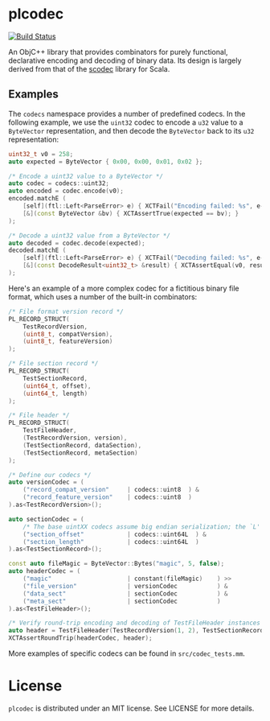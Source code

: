 # plcodec

[![Build Status](https://travis-ci.org/plausiblelabs/plcodec.png?branch=master)](https://travis-ci.org/plausiblelabs/plcodec)

An ObjC++ library that provides combinators for purely functional, declarative encoding and decoding of binary data.  Its design is largely derived from that of the [scodec](https://github.com/scodec/scodec) library for Scala.

## Examples

The `codecs` namespace provides a number of predefined codecs.  In the following example, we use the `uint32` codec to encode a `u32` value to a `ByteVector` representation, and then decode the `ByteVector` back to its `u32` representation:

```cpp
uint32_t v0 = 258;
auto expected = ByteVector { 0x00, 0x00, 0x01, 0x02 };

/* Encode a uint32 value to a ByteVector */
auto codec = codecs::uint32;
auto encoded = codec.encode(v0);
encoded.matchE (
    [self](ftl::Left<ParseError> e) { XCTFail("Encoding failed: %s", e->message().c_str()); },
    [&](const ByteVector &bv) { XCTAssertTrue(expected == bv); }
);

/* Decode a uint32 value from a ByteVector */
auto decoded = codec.decode(expected);
decoded.matchE (
    [self](ftl::Left<ParseError> e) { XCTFail("Decoding failed: %s", e->message().c_str()); },
    [&](const DecodeResult<uint32_t> &result) { XCTAssertEqual(v0, result.value()); }
);
```

Here's an example of a more complex codec for a fictitious binary file format, which uses a number of the built-in combinators:

```cpp
/* File format version record */
PL_RECORD_STRUCT(
    TestRecordVersion,
    (uint8_t, compatVersion),
    (uint8_t, featureVersion)
);

/* File section record */
PL_RECORD_STRUCT(
    TestSectionRecord,
    (uint64_t, offset),
    (uint64_t, length)
);

/* File header */
PL_RECORD_STRUCT(
    TestFileHeader,
    (TestRecordVersion, version),
    (TestSectionRecord, dataSection),
    (TestSectionRecord, metaSection)
);

/* Define our codecs */
auto versionCodec = (
    ("record_compat_version"     | codecs::uint8  ) &
    ("record_feature_version"    | codecs::uint8  )
).as<TestRecordVersion>();

auto sectionCodec = (
    /* The base uintXX codecs assume big endian serialization; the `L' variants assume little endian */
    ("section_offset"            | codecs::uint64L  ) &
    ("section_length"            | codecs::uint64L  )
).as<TestSectionRecord>();

const auto fileMagic = ByteVector::Bytes("magic", 5, false);
auto headerCodec = (
    ("magic"                     | constant(fileMagic)    ) >>
    ("file_version"              | versionCodec           ) &
    ("data_sect"                 | sectionCodec           ) &
    ("meta_sect"                 | sectionCodec           )
).as<TestFileHeader>();

/* Verify round-trip encoding and decoding of TestFileHeader instances */
auto header = TestFileHeader(TestRecordVersion(1, 2), TestSectionRecord(10, 20), TestSectionRecord(30, 40));
XCTAssertRoundTrip(headerCodec, header);
```

More examples of specific codecs can be found in `src/codec_tests.mm`.

# License

`plcodec` is distributed under an MIT license.  See LICENSE for more details.
